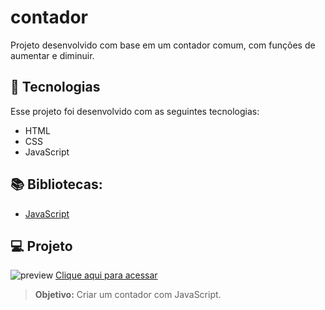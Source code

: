 # contador
Projeto desenvolvido com base em um contador comum, com funções de aumentar e diminuir.

## 🚀 Tecnologias

Esse projeto foi desenvolvido com as seguintes tecnologias:
- HTML
- CSS
- JavaScript

## 📚 Bibliotecas:
- [JavaScript](https://developer.mozilla.org/pt-BR/docs/Web/JavaScript)

## 💻 Projeto
![preview](./preview.png/)
[Clique aqui para acessar]()
> **Objetivo:** Criar um contador com JavaScript.
